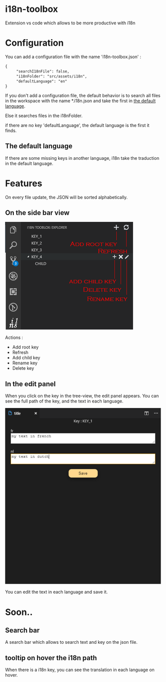 
# i18n-toolbox
Extension vs code which allows to be more productive with i18n

# Configuration 

You can add a configuration file with the name 'i18n-toolbox.json' : 

```
{
     "searchI18nFile": false,
     "i18nFolder": "src/assets/i18n",
     "defaultLanguage": "en"
} 
```

If you don't add a configuration file, the default behavior is to search all files in the workspace with the name *.i18n.json and take the first in  [the default language](#the-default-language). 

Else it searches files in the i18nFolder.

if there are no key 'defaultLanguage', the default language is the first it finds.


## The default language 
If there are some missing keys in another language, i18n take the traduction in the default language.

# Features

On every file update, the JSON will be sorted alphabetically. 

## On the side bar view

![features demonstation](ressources/readme/features.png)

Actions : 
- Add root key 
- Refresh
- Add child key
- Rename key
- Delete key

## In the edit panel

When you click on the key in the tree-view, the edit panel appears. You can see the full path of the key, and the text in each language.

![edit panel demonstration](ressources/readme/edit-panel.png)

You can edit the text in each language and save it.

# Soon..

## Search bar

A search bar which allows to search text and key on the json file.

## tooltip on hover the i18n path

When there is a i18n key, you can see the translation in each language on hover. 
